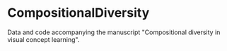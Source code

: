 # CompositionalDiversity
  Data and code accompanying the manuscript "Compositional diversity in visual concept learning".
